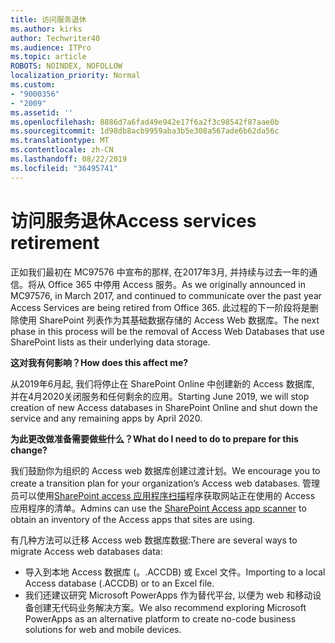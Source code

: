 ```yaml
---
title: 访问服务退休
ms.author: kirks
author: Techwriter40
ms.audience: ITPro
ms.topic: article
ROBOTS: NOINDEX, NOFOLLOW
localization_priority: Normal
ms.custom:
- "9000356"
- "2009"
ms.assetid: ''
ms.openlocfilehash: 8886d7a6fad49e942e17f6a2f3c98542f87aae0b
ms.sourcegitcommit: 1d98db8acb9959aba3b5e308a567ade6b62da56c
ms.translationtype: MT
ms.contentlocale: zh-CN
ms.lasthandoff: 08/22/2019
ms.locfileid: "36495741"
---
```

# <a name="access-services-retirement"></a><span data-ttu-id="39171-102">访问服务退休</span><span class="sxs-lookup"><span data-stu-id="39171-102">Access services retirement</span></span>

<span data-ttu-id="39171-103">正如我们最初在 MC97576 中宣布的那样, 在2017年3月, 并持续与过去一年的通信。将从 Office 365 中停用 Access 服务。</span><span class="sxs-lookup"><span data-stu-id="39171-103">As we originally announced in MC97576, in March 2017, and continued to communicate over the past year Access Services are being retired from Office 365.</span></span> <span data-ttu-id="39171-104">此过程的下一阶段将是删除使用 SharePoint 列表作为其基础数据存储的 Access Web 数据库。</span><span class="sxs-lookup"><span data-stu-id="39171-104">The next phase in this process will be the removal of Access Web Databases that use SharePoint lists as their underlying data storage.</span></span>

<span data-ttu-id="39171-105">**这对我有何影响？**</span><span class="sxs-lookup"><span data-stu-id="39171-105">**How does this affect me?**</span></span>

<span data-ttu-id="39171-106">从2019年6月起, 我们将停止在 SharePoint Online 中创建新的 Access 数据库, 并在4月2020关闭服务和任何剩余的应用。</span><span class="sxs-lookup"><span data-stu-id="39171-106">Starting June 2019, we will stop creation of new Access databases in SharePoint Online and shut down the service and any remaining apps by April 2020.</span></span>

<span data-ttu-id="39171-107">**为此更改做准备需要做些什么？**</span><span class="sxs-lookup"><span data-stu-id="39171-107">**What do I need to do to prepare for this change?**</span></span>

<span data-ttu-id="39171-108">我们鼓励你为组织的 Access web 数据库创建过渡计划。</span><span class="sxs-lookup"><span data-stu-id="39171-108">We encourage you to create a transition plan for your organization’s Access web databases.</span></span> <span data-ttu-id="39171-109">管理员可以使用[SharePoint access 应用程序扫描](https://github.com/SharePoint/PnP-Tools/tree/master/Solutions/SharePoint.AccessApp.Scanner)程序获取网站正在使用的 Access 应用程序的清单。</span><span class="sxs-lookup"><span data-stu-id="39171-109">Admins can use the [SharePoint Access app scanner](https://github.com/SharePoint/PnP-Tools/tree/master/Solutions/SharePoint.AccessApp.Scanner) to obtain an inventory of the Access apps that sites are using.</span></span>

<span data-ttu-id="39171-110">有几种方法可以迁移 Access web 数据库数据:</span><span class="sxs-lookup"><span data-stu-id="39171-110">There are several ways to migrate Access web databases data:</span></span>

- <span data-ttu-id="39171-111">导入到本地 Access 数据库 (。.ACCDB) 或 Excel 文件。</span><span class="sxs-lookup"><span data-stu-id="39171-111">Importing to a local Access database (.ACCDB) or to an Excel file.</span></span>
- <span data-ttu-id="39171-112">我们还建议研究 Microsoft PowerApps 作为替代平台, 以便为 web 和移动设备创建无代码业务解决方案。</span><span class="sxs-lookup"><span data-stu-id="39171-112">We also recommend exploring Microsoft PowerApps as an alternative platform to create no-code business solutions for web and mobile devices.</span></span>